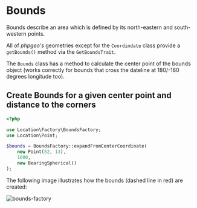# Bounds

Bounds describe an area which is defined by its north-eastern and south-western points.

All of *phpgeo's* geometries except for the `Coordindate` class provide a `getBounds()` method via the `GetBoundsTrait`.

The `Bounds` class has a method to calculate the center point of the bounds object (works correctly for bounds that cross the dateline at 180/-180 degrees longitude too).

## Create Bounds for a given center point and distance to the corners

``` php
<?php

use Location\Factory\BoundsFactory;
use Location\Point;

$bounds = BoundsFactory::expandFromCenterCoordinate(
    new Point(52, 13),
    1000,
    new BearingSpherical()
);
```

The following image illustrates how the bounds (dashed line in red) are created:

![bounds-factory](bounds-factory.png)
